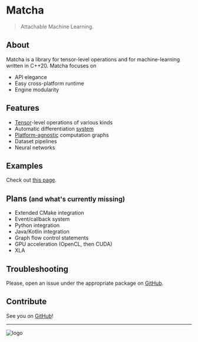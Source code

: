 # Matcha

> Attachable Machine Learning.


## About

Matcha is a library for tensor-level operations and for 
machine-learning written in C++20. Matcha focuses on
- API elegance
- Easy cross-platform runtime
- Engine modularity


## Features

- [Tensor](tensor/)-level operations of various kinds
- Automatic differentiation [system](autograd)
- [Platform-agnostic](flow/save-load) computation graphs
- Dataset pipelines
- Neural networks


## Examples

Check out [this page](examples.md).


## Plans <small>(and what's currently missing)</small>

- Extended CMake integration
- Event/callback system
- Python integration
- Java/Kotlin integration
- Graph flow control statements
- GPU acceleration (OpenCL, then CUDA)
- XLA


## Troubleshooting

Please, open an issue under the appropriate package on [GitHub](https://github.com/matcha-ai).


## Contribute

See you on [GitHub](https://github.com/matcha-ai/)!

---

![logo](assets/img/matcha32-border-only.png)

